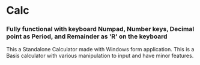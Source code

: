# Calc
### Fully functional with keyboard Numpad, Number keys, Decimal point as Period, and Remainder as 'R' on the keyboard  
This a Standalone Calculator made with Windows form application.
This is a Basis calculator with various manipulation to input and have minor features.
